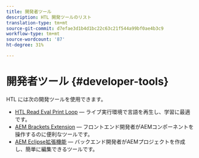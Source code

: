 ```yaml
---
title: 開発者ツール
description: HTL 開発ツールのリスト
translation-type: tm+mt
source-git-commit: d7efae3d1b4d1bc22c63c21f544a99bf0ae4b3c9
workflow-type: tm+mt
source-wordcount: '87'
ht-degree: 31%

---
```



# 開発者ツール {#developer-tools}

HTL には次の開発ツールを使用できます。

* [HTL Read Eval Print Loop](https://github.com/Adobe-Marketing-Cloud/aem-htl-repl) — ライブ実行環境で言語を再生し、学習に最適です。
* [AEM Brackets Extension](https://docs.adobe.com/content/help/en/experience-manager-65/developing/devtools/aem-brackets.html) — フロントエンド開発者がAEMコンポーネントを操作するのに便利なツールです。
* [AEM Eclipse拡張機能](https://docs.adobe.com/content/help/ja-JP/experience-manager-65/developing/devtools/aem-eclipse.html) — バックエンド開発者がAEMプロジェクトを作成し、簡単に編集できるツールです。
